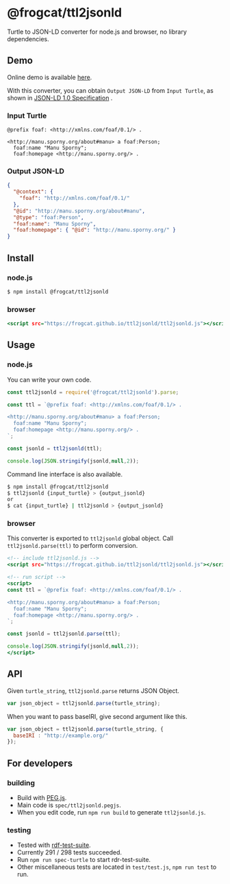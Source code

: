 # @frogcat/ttl2jsonld

Turtle to JSON-LD converter for node.js and browser, no library dependencies.

## Demo

Online demo is available [here](https://frogcat.github.io/ttl2jsonld/demo/).

With this converter, you can obtain `Output JSON-LD` from `Input Turtle`, as shown in [JSON-LD 1.0 Specification](https://www.w3.org/TR/json-ld/#turtle) .


### Input Turtle

```example66.ttl
@prefix foaf: <http://xmlns.com/foaf/0.1/> .

<http://manu.sporny.org/about#manu> a foaf:Person;
  foaf:name "Manu Sporny";
  foaf:homepage <http://manu.sporny.org/> .
```

### Output JSON-LD

```exampl67.json
{
  "@context": {
    "foaf": "http://xmlns.com/foaf/0.1/"
  },
  "@id": "http://manu.sporny.org/about#manu",
  "@type": "foaf:Person",
  "foaf:name": "Manu Sporny",
  "foaf:homepage": { "@id": "http://manu.sporny.org/" }
}
```

## Install

### node.js

```a.sh
$ npm install @frogcat/ttl2jsonld
```

### browser

```a.html
<script src="https://frogcat.github.io/ttl2jsonld/ttl2jsonld.js"></script>
```

## Usage

### node.js

You can write your own code.

```example.js
const ttl2jsonld = require('@frogcat/ttl2jsonld').parse;

const ttl = `@prefix foaf: <http://xmlns.com/foaf/0.1/> .

<http://manu.sporny.org/about#manu> a foaf:Person;
  foaf:name "Manu Sporny";
  foaf:homepage <http://manu.sporny.org/> .
`;

const jsonld = ttl2jsonld(ttl);

console.log(JSON.stringify(jsonld,null,2));

```

Command line interface is also available.

```cli.sh
$ npm install @frogcat/ttl2jsonld
$ ttl2jsonld {input_turtle} > {output_jsonld}
or
$ cat {input_turtle} | ttl2jsonld > {output_jsonld}
```

### browser

This converter is exported to `ttl2jsonld` global object. Call `ttl2jsonld.parse(ttl)` to perform conversion.

```example.html
<!-- include ttl2jsonld.js -->
<script src="https://frogcat.github.io/ttl2jsonld/ttl2jsonld.js"></script>

<!-- run script -->
<script>
const ttl = `@prefix foaf: <http://xmlns.com/foaf/0.1/> .

<http://manu.sporny.org/about#manu> a foaf:Person;
  foaf:name "Manu Sporny";
  foaf:homepage <http://manu.sporny.org/> .
`;

const jsonld = ttl2jsonld.parse(ttl);

console.log(JSON.stringify(jsonld,null,2));
</script>

```

## API

Given `turtle_string`, `ttl2jsonld.parse` returns JSON Object.

```a.js
var json_object = ttl2jsonld.parse(turtle_string);
```

When you want to pass baseIRI, give second argument like this.

```a.js
var json_object = ttl2jsonld.parse(turtle_string, {
  baseIRI : "http://example.org/"  
});
```


## For developers

### building

- Build with [PEG.js](https://pegjs.org/).
- Main code is `spec/ttl2jsonld.pegjs`.
- When you edit code, run `npm run build` to generate `ttl2jsonld.js`.

### testing

- Tested with [rdf-test-suite](https://www.npmjs.com/package/rdf-test-suite).
- Currently 291 / 298 tests succeeded.
- Run `npm run spec-turtle` to start rdr-test-suite.
- Other miscellaneous tests are located in `test/test.js`, `npm run test` to run.

